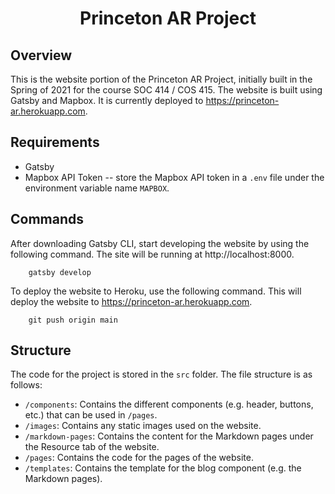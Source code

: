 <h1 align="center">
  Princeton AR Project
</h1>

##  Overview
This is the website portion of the Princeton AR Project, initially built in the Spring of 2021 for the course SOC 414 / COS 415. The website is built using Gatsby and Mapbox. It is currently deployed to https://princeton-ar.herokuapp.com. 

## Requirements
* Gatsby
* Mapbox API Token -- store the Mapbox API token in a ```.env``` file under the environment variable name ```MAPBOX```. 

## Commands

After downloading Gatsby CLI, start developing the website by using the following command. The site will be running at http://localhost:8000.

```shell
    gatsby develop
```

To deploy the website to Heroku, use the following command. This will deploy the website to https://princeton-ar.herokuapp.com. 
```shell
    git push origin main
```

## Structure
The code for the project is stored in the ```src``` folder. The file structure is as follows:
* ```/components```: Contains the different components (e.g. header, buttons, etc.) that can be used in ```/pages```.
* ```/images```: Contains any static images used on the website.
* ```/markdown-pages```: Contains the content for the Markdown pages under the Resource tab of the website. 
* ```/pages```: Contains the code for the pages of the website. 
* ```/templates```: Contains the template for the blog component (e.g. the Markdown pages). 
